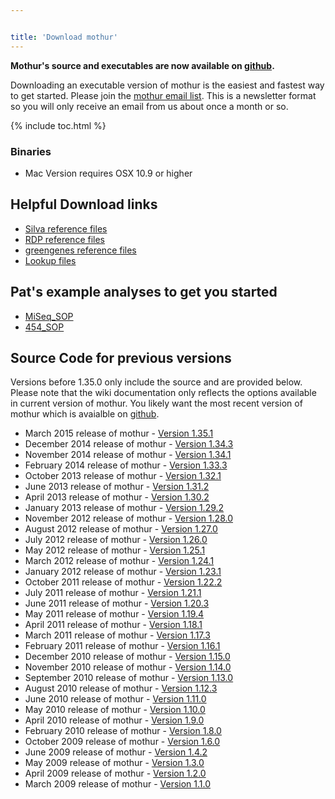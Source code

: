 ```yaml
---


title: 'Download mothur'
---
```

**Mothur\'s source and executables are now available on
[github](https://github.com/mothur/mothur/releases/latest).**

Downloading an executable version of mothur is the easiest and fastest
way to get started. Please join the [mothur email
list](https://groups.io/g/mothur/join). This is a newsletter format so
you will only receive an email from us about once a month or so.

{% include toc.html %}

### Binaries

-   Mac Version requires OSX 10.9 or higher

## Helpful Download links

-   [Silva reference files](Silva_reference_files)
-   [RDP reference files](RDP_reference_files)
-   [ greengenes reference
    files](Greengenes-formatted_databases)
-   [Lookup files](Lookup_files)

## Pat\'s example analyses to get you started

-   [MiSeq\_SOP](MiSeq_SOP)
-   [454\_SOP](454_SOP)

## Source Code for previous versions

Versions before 1.35.0 only include the source and are provided below.
Please note that the wiki documentation only reflects the options
available in current version of mothur. You likely want the most recent
version of mothur which is avaialble on
[github](https://github.com/mothur/mothur/releases/latest).

-   March 2015 release of mothur - [Version
    1.35.1](https://github.com/mothur/mothur/releases/tag/v1.35.1)
-   December 2014 release of mothur - [Version
    1.34.3](http://mothur.org/w/images/e/ef/Mothur.1.34.3.zip)
-   November 2014 release of mothur - [Version
    1.34.1](http://mothur.org/w/images/7/77/Mothur.1.34.1.zip)
-   February 2014 release of mothur - [Version
    1.33.3](http://mothur.org/w/images/6/65/Mothur.1.33.3.zip)
-   October 2013 release of mothur - [Version
    1.32.1](http://mothur.org/w/images/9/99/Mothur.1.32.1.zip)
-   June 2013 release of mothur - [Version
    1.31.2](http://mothur.org/w/images/b/bc/Mothur.1.31.2.zip)
-   April 2013 release of mothur - [Version
    1.30.2](http://mothur.org/w/images/d/d3/Mothur.1.30.2.zip)
-   January 2013 release of mothur - [Version
    1.29.2](http://mothur.org/w/images/a/a5/Mothur.1.29.2.zip)
-   November 2012 release of mothur - [Version
    1.28.0](http://mothur.org/w/images/6/68/Mothur.1.28.0.zip)
-   August 2012 release of mothur - [Version
    1.27.0](http://mothur.org/w/images/c/cb/Mothur.1.27.0.zip)
-   July 2012 release of mothur - [Version
    1.26.0](http://mothur.org/w/images/2/20/Mothur.1.26.0.zip)
-   May 2012 release of mothur - [Version
    1.25.1](http://mothur.org/w/images/7/7b/Mothur.1.25.1.zip)
-   March 2012 release of mothur - [Version
    1.24.1](http://mothur.org/w/images/0/09/Mothur.1.24.1.zip)
-   January 2012 release of mothur - [Version
    1.23.1](http://mothur.org/w/images/3/33/Mothur.1.23.1.zip)
-   October 2011 release of mothur - [Version
    1.22.2](http://mothur.org/w/images/4/4b/Mothur.1.22.2.zip)
-   July 2011 release of mothur - [Version
    1.21.1](http://mothur.org/w/images/6/64/Mothur.1.21.1.zip)
-   June 2011 release of mothur - [Version
    1.20.3](http://mothur.org/w/images/4/42/Mothur.1.20.3.zip)
-   May 2011 release of mothur - [Version
    1.19.4](http://mothur.org/w/images/0/08/Mothur.1.19.4.zip)
-   April 2011 release of mothur - [Version
    1.18.1](http://mothur.org/w/images/9/96/Mothur.1.18.1.zip)
-   March 2011 release of mothur - [Version
    1.17.3](http://mothur.org/w/images/9/9b/Mothur.1.17.3.zip)
-   February 2011 release of mothur - [Version
    1.16.1](http://mothur.org/w/images/8/8c/Mothur.1.16.1.zip)
-   December 2010 release of mothur - [Version
    1.15.0](http://mothur.org/w/images/a/a5/Mothur.1.15.0.zip)
-   November 2010 release of mothur - [Version
    1.14.0](http://mothur.org/w/images/2/2d/Mothur.1.14.0.zip)
-   September 2010 release of mothur - [Version
    1.13.0](http://mothur.org/w/images/0/05/Mothur.1.13.0.zip)
-   August 2010 release of mothur - [Version
    1.12.3](http://mothur.org/w/images/4/4d/Mothur.1.12.3.zip)
-   June 2010 release of mothur - [Version
    1.11.0](http://mothur.org/w/images/b/b9/Mothur.1.11.0.zip)
-   May 2010 release of mothur - [Version
    1.10.0](http://mothur.org/w/images/6/64/Mothur.1.10.0.zip)
-   April 2010 release of mothur - [Version
    1.9.0](http://mothur.org/w/images/e/e5/Mothur.1.9.0.zip)
-   February 2010 release of mothur - [Version
    1.8.0](http://mothur.org/w/images/e/ea/Mothur.1.8.0.zip)
-   October 2009 release of mothur - [Version
    1.6.0](http://mothur.org/w/images/e/e8/Mothur.1.6.0.zip)
-   June 2009 release of mothur - [Version
    1.4.2](http://mothur.org/w/images/7/7a/Mothur.1.4.2.zip)
-   May 2009 release of mothur - [Version
    1.3.0](http://mothur.org/w/images/f/f3/Mothur.1.3.0.zip)
-   April 2009 release of mothur - [Version
    1.2.0](http://mothur.org/w/images/a/a9/Mothur.1.2.0.zip)
-   March 2009 release of mothur - [Version
    1.1.0](http://mothur.org/w/images/3/33/Mothur.1.1.0.zip)
